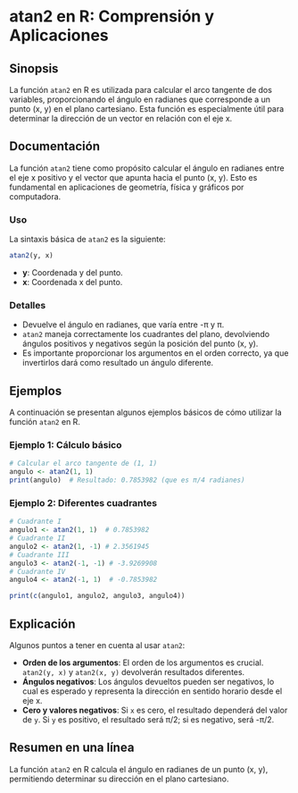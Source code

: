 <!--
Meta Description: # atan2 en R: Comprensión y Aplicaciones ## Sinopsis La función `atan2` en R es utilizada para calcular el arco tangente de dos variables, proporciona...
Meta Keywords: atan2, punto, función, ángulo, radianes
-->

# atan2 en R: Comprensión y Aplicaciones

## Sinopsis
La función `atan2` en R es utilizada para calcular el arco tangente de dos variables, proporcionando el ángulo en radianes que corresponde a un punto (x, y) en el plano cartesiano. Esta función es especialmente útil para determinar la dirección de un vector en relación con el eje x.

## Documentación
La función `atan2` tiene como propósito calcular el ángulo en radianes entre el eje x positivo y el vector que apunta hacia el punto (x, y). Esto es fundamental en aplicaciones de geometría, física y gráficos por computadora.

### Uso
La sintaxis básica de `atan2` es la siguiente:

```R
atan2(y, x)
```

- **y**: Coordenada y del punto.
- **x**: Coordenada x del punto.

### Detalles
- Devuelve el ángulo en radianes, que varía entre -π y π.
- `atan2` maneja correctamente los cuadrantes del plano, devolviendo ángulos positivos y negativos según la posición del punto (x, y).
- Es importante proporcionar los argumentos en el orden correcto, ya que invertirlos dará como resultado un ángulo diferente.

## Ejemplos
A continuación se presentan algunos ejemplos básicos de cómo utilizar la función `atan2` en R.

### Ejemplo 1: Cálculo básico
```R
# Calcular el arco tangente de (1, 1)
angulo <- atan2(1, 1)
print(angulo)  # Resultado: 0.7853982 (que es π/4 radianes)
```

### Ejemplo 2: Diferentes cuadrantes
```R
# Cuadrante I
angulo1 <- atan2(1, 1)  # 0.7853982
# Cuadrante II
angulo2 <- atan2(1, -1) # 2.3561945
# Cuadrante III
angulo3 <- atan2(-1, -1) # -3.9269908
# Cuadrante IV
angulo4 <- atan2(-1, 1)  # -0.7853982

print(c(angulo1, angulo2, angulo3, angulo4))
```

## Explicación
Algunos puntos a tener en cuenta al usar `atan2`:

- **Orden de los argumentos**: El orden de los argumentos es crucial. `atan2(y, x)` y `atan2(x, y)` devolverán resultados diferentes.
- **Ángulos negativos**: Los ángulos devueltos pueden ser negativos, lo cual es esperado y representa la dirección en sentido horario desde el eje x.
- **Cero y valores negativos**: Si `x` es cero, el resultado dependerá del valor de `y`. Si `y` es positivo, el resultado será π/2; si es negativo, será -π/2.

## Resumen en una línea
La función `atan2` en R calcula el ángulo en radianes de un punto (x, y), permitiendo determinar su dirección en el plano cartesiano.